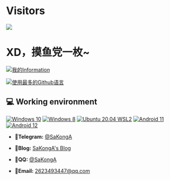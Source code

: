 # Visitors
![](https://count.getloli.com/get/@ZhcnPanda?theme=gelbooru)

# XD，摸鱼党一枚~
[![我的Information](https://github-readme-stats.vercel.app/api?username=SaKongA&show_icons=true&count_private=true&bg_color=130,0a8f08,2baf2b&title_color=fff&text_color=fff&icon_color=fff)](https://github.com/anuraghazra/github-readme-stats)

[![使用最多的Github语言](https://github-readme-stats.vercel.app/api/top-langs/?username=SaKongA)](https://github.com/anuraghazra/github-readme-stats)

## 💻 Working environment
[![Windows 10](https://img.shields.io/badge/Windows%2010-00adef?style=flat-square&logo=windows&logoColor=ffffff)](https://www.microsoft.com/windows10)
[![Windows 8](https://img.shields.io/badge/Windows%208-00adef?style=flat-square&logo=windows&logoColor=ffffff)](https://www.microsoft.com/windows7)
[![Ubuntu 20.04 WSL2](https://img.shields.io/badge/Ubuntu%2020%2e04-dd4814?style=flat-square&logo=ubuntu&logoColor=ffffff)](https://releases.ubuntu.com/21.10/)
[![Android 11](https://img.shields.io/badge/Android%2011-3ddc84?style=flat-square&logo=android&logoColor=ffffff)](https://www.android.com/android-11/)
[![Android 12](https://img.shields.io/badge/Android%2012-3ddc84?style=flat-square&logo=android&logoColor=ffffff)](https://www.android.com/android-12/)


- **🛫Telegram:** [@SaKongA](https://t.me/SaKongA)

- **📕Blog:** [SaKongA's Blog](https://reik.top/)

- **🐧QQ:** [@SaKongA](http://wpa.qq.com/msgrd?v=3&uin=2623493447&site=qq&menu=yes)

- **📧Email:** 2623493447@qq.com

<!--

**SaKongA/SaKongA** is a ✨ _special_ ✨ repository because its `README.md` (this file) appears on your GitHub profile.

Here are some ideas to get you started:

- 🔭 I’m currently working on ...
- 🌱 I’m currently learning ...
- 👯 I’m looking to collaborate on ...
- 🤔 I’m looking for help with ...
- 💬 Ask me about ...
- 📫 How to reach me: ...
- 😄 Pronouns: ...
- ⚡ Fun fact: ...
-->
